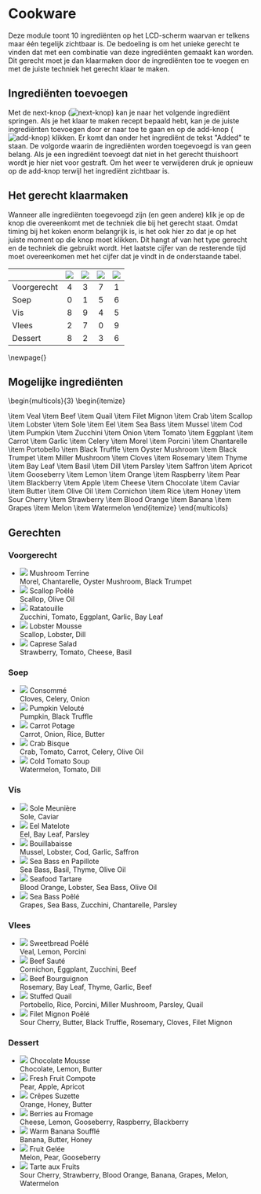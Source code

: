 # Cookware

Deze module toont 10 ingrediënten op het LCD-scherm waarvan er telkens maar één
tegelijk zichtbaar is. De bedoeling is om het unieke gerecht te vinden dat met
een combinatie van deze ingrediënten gemaakt kan worden. Dit gerecht moet je dan
klaarmaken door de ingrediënten toe te voegen en met de juiste techniek het
gerecht klaar te maken.

## Ingrediënten toevoegen

Met de next-knop (![next-knop](./puzzle_cookware/next.png)) kan je naar het
volgende ingrediënt springen. Als je het klaar te maken recept bepaald hebt, kan
je de juiste ingrediënten toevoegen door er naar toe te gaan en op de add-knop
(![add-knop](./puzzle_cookware/add.png)) klikken. Er komt dan onder het
ingrediënt de tekst "Added" te staan. De volgorde waarin de ingrediënten worden
toegevoegd is van geen belang. Als je een ingrediënt toevoegt dat niet in het
gerecht thuishoort wordt je hier niet voor gestraft. Om het weer te verwijderen
druk je opnieuw op de add-knop terwijl het ingrediënt zichtbaar is.

## Het gerecht klaarmaken

Wanneer alle ingrediënten toegevoegd zijn (en geen andere) klik je op de knop
die overeenkomt met de techniek die bij het gerecht staat. Omdat timing bij het
koken enorm belangrijk is, is het ook hier zo dat je op het juiste moment op die
knop moet klikken. Dit hangt af van het type gerecht en de techniek die gebruikt
wordt. Het laatste cijfer van de resterende tijd moet overeenkomen met het
cijfer dat je vindt in de onderstaande tabel.

|             | ![](./puzzle_cookware/pan.png) | ![](./puzzle_cookware/egg.png) | ![](./puzzle_cookware/fire.png) | ![](./puzzle_cookware/cleaver.png) |
|:------------|:------------------------------:|:------------------------------:|:-------------------------------:|:----------------------------------:|
| Voorgerecht | 4                              | 3                              | 7                               | 1                                  |
| Soep        | 0                              | 1                              | 5                               | 6                                  |
| Vis         | 8                              | 9                              | 4                               | 5                                  |
| Vlees       | 2                              | 7                              | 0                               | 9                                  |
| Dessert     | 8                              | 2                              | 3                               | 6                                  |


\newpage{}

## Mogelijke ingrediënten

\begin{multicols}{3}
\begin{itemize}

  \item Veal
  \item Beef
  \item Quail
  \item Filet Mignon
  \item Crab
  \item Scallop
  \item Lobster
  \item Sole
  \item Eel
  \item Sea Bass
  \item Mussel
  \item Cod
  \item Pumpkin
  \item Zucchini
  \item Onion
  \item Tomato
  \item Eggplant
  \item Carrot
  \item Garlic
  \item Celery
  \item Morel
  \item Porcini
  \item Chantarelle
  \item Portobello
  \item Black Truffle
  \item Oyster Mushroom
  \item Black Trumpet
  \item Miller Mushroom
  \item Cloves
  \item Rosemary
  \item Thyme
  \item Bay Leaf
  \item Basil
  \item Dill
  \item Parsley
  \item Saffron
  \item Apricot
  \item Gooseberry
  \item Lemon
  \item Orange
  \item Raspberry
  \item Pear
  \item Blackberry
  \item Apple
  \item Cheese
  \item Chocolate
  \item Caviar
  \item Butter
  \item Olive Oil
  \item Cornichon
  \item Rice
  \item Honey
  \item Sour Cherry
  \item Strawberry
  \item Blood Orange
  \item Banana
  \item Grapes
  \item Melon
  \item Watermelon
\end{itemize}
\end{multicols}


## Gerechten

### Voorgerecht

 * ![](./puzzle_cookware/egg.png) Mushroom Terrine  
   Morel, Chantarelle, Oyster Mushroom, Black Trumpet
 * ![](./puzzle_cookware/fire.png) Scallop Poêlé  
   Scallop, Olive Oil
 * ![](./puzzle_cookware/pan.png) Ratatouille  
   Zucchini, Tomato, Eggplant, Garlic, Bay Leaf
 * ![](./puzzle_cookware/egg.png) Lobster Mousse  
   Scallop, Lobster, Dill
 * ![](./puzzle_cookware/cleaver.png) Caprese Salad  
   Strawberry, Tomato, Cheese, Basil

### Soep

 * ![](./puzzle_cookware/pan.png) Consommé  
   Cloves, Celery, Onion
 * ![](./puzzle_cookware/egg.png) Pumpkin Velouté  
   Pumpkin, Black Truffle
 * ![](./puzzle_cookware/cleaver.png) Carrot Potage  
   Carrot, Onion, Rice, Butter
 * ![](./puzzle_cookware/fire.png) Crab Bisque  
   Crab, Tomato, Carrot, Celery, Olive Oil
 * ![](./puzzle_cookware/cleaver.png) Cold Tomato Soup  
   Watermelon, Tomato, Dill

### Vis

 * ![](./puzzle_cookware/pan.png) Sole Meunière  
   Sole, Caviar
 * ![](./puzzle_cookware/fire.png) Eel Matelote  
   Eel, Bay Leaf, Parsley
 * ![](./puzzle_cookware/cleaver.png) Bouillabaisse  
   Mussel, Lobster, Cod, Garlic, Saffron
 * ![](./puzzle_cookware/cleaver.png) Sea Bass en Papillote  
   Sea Bass, Basil, Thyme, Olive Oil
 * ![](./puzzle_cookware/cleaver.png) Seafood Tartare  
   Blood Orange, Lobster, Sea Bass, Olive Oil
 * ![](./puzzle_cookware/fire.png) Sea Bass Poêlé  
   Grapes, Sea Bass, Zucchini, Chantarelle, Parsley

### Vlees

 * ![](./puzzle_cookware/fire.png) Sweetbread Poêlé  
   Veal, Lemon, Porcini
 * ![](./puzzle_cookware/cleaver.png) Beef Sauté  
   Cornichon, Eggplant, Zucchini, Beef
 * ![](./puzzle_cookware/cleaver.png) Beef Bourguignon  
   Rosemary, Bay Leaf, Thyme, Garlic, Beef
 * ![](./puzzle_cookware/pan.png) Stuffed Quail  
   Portobello, Rice, Porcini, Miller Mushroom, Parsley, Quail
 * ![](./puzzle_cookware/fire.png) Filet Mignon Poêlé  
   Sour Cherry, Butter, Black Truffle, Rosemary, Cloves, Filet Mignon

### Dessert

 * ![](./puzzle_cookware/egg.png) Chocolate Mousse  
   Chocolate, Lemon, Butter
 * ![](./puzzle_cookware/cleaver.png) Fresh Fruit Compote  
   Pear, Apple, Apricot
 * ![](./puzzle_cookware/fire.png) Crêpes Suzette  
   Orange, Honey, Butter
 * ![](./puzzle_cookware/egg.png) Berries au Fromage  
   Cheese, Lemon, Gooseberry, Raspberry, Blackberry
 * ![](./puzzle_cookware/egg.png) Warm Banana Soufflé  
   Banana, Butter, Honey
 * ![](./puzzle_cookware/pan.png) Fruit Gelée  
   Melon, Pear, Gooseberry
 * ![](./puzzle_cookware/egg.png) Tarte aux Fruits  
   Sour Cherry, Strawberry, Blood Orange, Banana, Grapes, Melon, Watermelon
